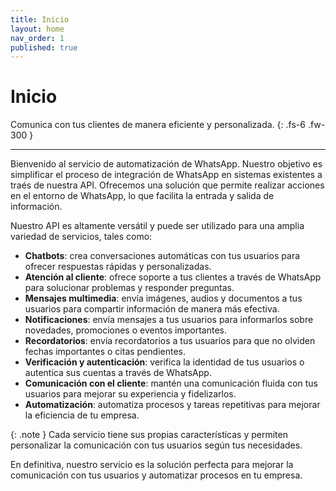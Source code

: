 ```yaml
---
title: Inicio
layout: home
nav_order: 1
published: true
---
```


# Inicio

Comunica con tus clientes de manera eficiente y personalizada.
{: .fs-6 .fw-300 }

---

Bienvenido al servicio de automatización de WhatsApp. Nuestro objetivo es simplificar el proceso de integración de WhatsApp en sistemas existentes a traés de nuestra API. Ofrecemos una solución que permite realizar acciones en el entorno de WhatsApp, lo que facilita la entrada y salida de información.

Nuestro API es altamente versátil y puede ser utilizado para una amplia variedad de servicios, tales como:

-   **Chatbots**: crea conversaciones automáticas con tus usuarios para ofrecer respuestas rápidas y personalizadas.
-   **Atención al cliente**: ofrece soporte a tus clientes a través de WhatsApp para solucionar problemas y responder preguntas.
-   **Mensajes multimedia**: envía imágenes, audios y documentos a tus usuarios para compartir información de manera más efectiva.
-   **Notificaciones**: envía mensajes a tus usuarios para informarlos sobre novedades, promociones o eventos importantes.
-   **Recordatorios**: envía recordatorios a tus usuarios para que no olviden fechas importantes o citas pendientes.
-   **Verificación y autenticación**: verifica la identidad de tus usuarios o autentica sus cuentas a través de WhatsApp.
-   **Comunicación con el cliente**: mantén una comunicación fluida con tus usuarios para mejorar su experiencia y fidelizarlos.
-   **Automatización**: automatiza procesos y tareas repetitivas para mejorar la eficiencia de tu empresa.

{: .note }
Cada servicio tiene sus propias características y permiten personalizar la comunicación con tus usuarios según tus necesidades.

En definitiva, nuestro servicio es la solución perfecta para mejorar la comunicación con tus usuarios y automatizar procesos en tu empresa.
